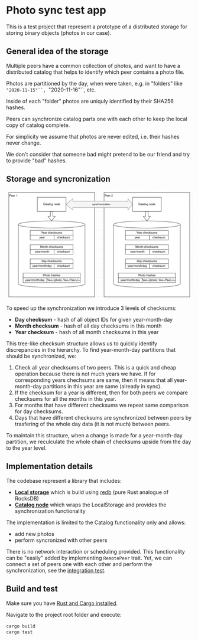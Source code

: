 # Photo sync test app

This is a test project that represent a prototype of a distributed storage
for storing binary objects (photos in our case).

## General idea of the storage

Multiple peers have a common collection of photos, and want to have a distributed catalog
that helps to identify which peer contains a photo file.

Photos are partitioned by the day, when were taken,
e.g. in "folders" like `"2020-11-15"``, `"2020-11-16"``, etc.

Inside of each "folder" photos are uniquly identified by their SHA256 hashes.

Peers can synchronize catalog parts one with each other to keep the local copy of catalog complete.

For simplicity we assume that photos are never edited, i.e. their hashes never change.

We don't consider that someone bad might pretend to be our friend and try to provide "bad" hashes.

## Storage and syncronization 

![General architecturt](doc/img/genaral_architecture.png "General Architecture")

To speed up the synchronization we introduce 3 levels of checksums:

* **Day checksum** - hash of all object IDs for given year-month-day
* **Month checksum** - hash of all day checksums in this month
* **Year checksum** - hash of all month checksums in this year

This tree-like checksum structure allows us to quickly identify discrepancies in the hierarchy. To find year-month-day partitions that should be synchronized, we:

1. Check all year checksums of two peers. This is a quick and cheap operation because there is not much years we have. If for corresponding years chechsums are same, then it means that all year-month-day partitions in this year are same (already in sync).
2. If the checksum for a year is different, then for both peers we compare checksums for all the months in this year.
3. For months that have different checksums we repeat same comparison for day checksums.
4. Days that have different checksums are synchronized between peers by trasfering of the whole day data (it is not much) between peers.

To maintain this structure, when a change is made for a year-month-day partition, we reculculate the whole chain of checksums upside from the day to the year level.

## Implementation details

The codebase represent a library that includes:

* [**Local storage**](src/local_storage.rs) which is build using [redb](https://github.com/cberner/redb) (pure Rust analogue of RocksDB)
* [**Catalog node**](src/catalog.rs) which wraps the LocalStorage and provides the synchronization functionality

The implementation is limited to the Catalog functionality only and allows:

* add new photos
* perform syncronized with other peers

There is no network interaction or scheduling provided. This functionality can be "easily" added by implementing `RemotePeer` trait.
Yet, we can connect a set of peers one with each other and perform the synchronization, see the [integration test](tests/catalog_test.rs).

## Build and test

Make sure you have [Rust and Cargo installed](https://www.rust-lang.org/tools/install).

Navigate to the project root folder and execute:

```shell
cargo build
cargo test
```